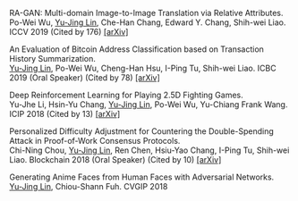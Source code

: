 RA-GAN: Multi-domain Image-to-Image Translation via Relative Attributes.  
<light>Po-Wei Wu, </light>[Yu-Jing Lin](https://arxiv.org/search/cs?query=Lin%2C+Yu-Jing&searchtype=author)<light>, Che-Han Chang, Edward Y. Chang, Shih-wei Liao.</light> <light>ICCV 2019 (Cited by 176)</light> [[arXiv]](https://arxiv.org/abs/1908.07269)

An Evaluation of Bitcoin Address Classification based on Transaction History Summarization.  
[Yu-Jing Lin](https://arxiv.org/search/cs?query=Lin%2C+Yu-Jing&searchtype=author)<light>, Po-Wei Wu, Cheng-Han Hsu, I-Ping Tu, Shih-wei Liao.</light> <light>ICBC 2019 (Oral Speaker) (Cited by 78)</light> [[arXiv]](https://arxiv.org/abs/1903.07994)

Deep Reinforcement Learning for Playing 2.5D Fighting Games.  
<light>Yu-Jhe Li, Hsin-Yu Chang, </light>[Yu-Jing Lin](https://arxiv.org/search/cs?query=Lin%2C+Yu-Jing&searchtype=author)<light>, Po-Wei Wu, Yu-Chiang Frank Wang.</light> <light>ICIP 2018 (Cited by 13)</light> [[arXiv]](https://arxiv.org/abs/1805.02070)

Personalized Difficulty Adjustment for Countering the Double-Spending Attack in Proof-of-Work Consensus Protocols.  
<light>Chi-Ning Chou, </light>[Yu-Jing Lin](https://arxiv.org/search/cs?query=Lin%2C+Yu-Jing&searchtype=author)<light>, Ren Chen, Hsiu-Yao Chang, I-Ping Tu, Shih-wei Liao.</light> <light>Blockchain 2018 (Oral Speaker) (Cited by 10)</light> [[arXiv]](https://arxiv.org/abs/1807.02933)

Generating Anime Faces from Human Faces with Adversarial Networks.  
[Yu-Jing Lin](https://arxiv.org/search/cs?query=Lin%2C+Yu-Jing&searchtype=author)<light>, Chiou-Shann Fuh.</light> <light>CVGIP 2018</light>
